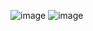![image](https://github.com/user-attachments/assets/56c945cf-4d4c-4a65-bfb4-675194e2c49e)
![image](https://github.com/user-attachments/assets/2ebbf09d-1524-40d5-a9ad-4d78941fea4a)

